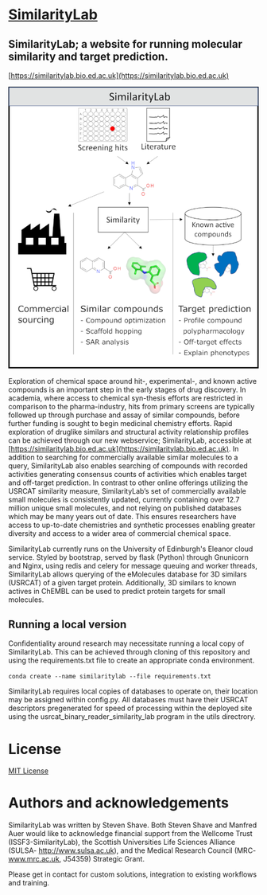 # [SimilarityLab](https://similaritylab.bio.ed.ac.uk)
SimilarityLab; a website for running molecular similarity and target prediction.
---
[https://similaritylab.bio.ed.ac.uk](https://similaritylab.bio.ed.ac.uk)


![SimilarityLab](https://raw.githubusercontent.com/stevenshave/similaritylab/master/SimilarityLab.png "SimilarityLab")

Exploration of chemical space around hit-, experimental-, and known active compounds is an important step in the early stages of drug discovery. In academia, where access to chemical syn-thesis efforts are restricted in comparison to the pharma-industry, hits from primary screens are typically followed up through purchase and assay of similar compounds, before further funding is sought to begin medicinal chemistry efforts. Rapid exploration of druglike similars and structural activity  relationship profiles can be achieved through our new webservice; SimilarityLab, accessible at [https://similaritylab.bio.ed.ac.uk](https://similaritylab.bio.ed.ac.uk). In addition to searching for commercially available similar molecules to a query, SimilarityLab also enables searching of compounds with recorded activities generating consensus counts of activities which enables target and off-target prediction. In contrast to other online offerings utilizing the USRCAT similarity measure, SimilarityLab’s set of commercially available small molecules is consistently updated, currently containing over 12.7 million unique small molecules, and not relying on published databases which may be many years out of date. This ensures researchers have access to up-to-date chemistries and synthetic processes enabling greater diversity and access to a wider area of commercial chemical space. 

SimilarityLab currently runs on the University of Edinburgh's Eleanor cloud service.
Styled by bootstrap, served by flask (Python) through Gnunicorn and Nginx, using redis and celery for message queuing and worker threads, SimilarityLab allows querying of the eMolecules database for 3D similars (USRCAT) of a given target protein.  Additionally, 3D similars to known actives in ChEMBL can be used to predict protein targets for small molecules.


## Running a local version
Confidentiality around research may necessitate running a local copy of SimilarityLab.
This can be achieved through cloning of this repository and using the requirements.txt file to create an appropriate conda environment.

`conda create --name similaritylab --file requirements.txt`

SimilarityLab requires local copies of databases to operate on, their location may be assigned within config.py. All databases must have their USRCAT descriptors pregenerated for speed of processing within the deployed site using the usrcat_binary_reader_similarity_lab program in the utils directrory.

# License
[MIT License](https://github.com/stevenshave/similaritylab/blob/master/LICENSE)


# Authors and acknowledgements
SimilarityLab was written by Steven Shave. Both Steven Shave and Manfred Auer would like to acknowledge financial support from the Wellcome Trust (ISSF3-SimilarityLab), the Scottish Universities Life Sciences Alliance (SULSA- http://www.sulsa.ac.uk), and the Medical Research Council (MRC- www.mrc.ac.uk, J54359) Strategic Grant.


Please get in contact for custom solutions, integration to existing workflows and training.
